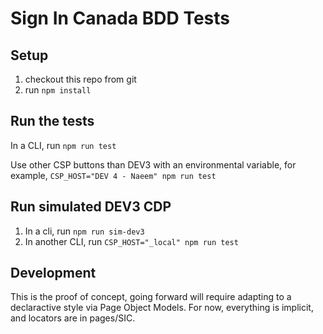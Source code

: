 
# Sign In Canada BDD Tests

## Setup

1. checkout this repo from git
2. run `npm install`

## Run the tests

In a CLI, run `npm run test`

Use other CSP buttons than DEV3 with an environmental variable, for example, `CSP_HOST="DEV 4 - Naeem" npm run test`

## Run simulated DEV3 CDP

1. In a cli, run `npm run sim-dev3`
2. In another CLI, run `CSP_HOST="_local" npm run test`

## Development

This is the proof of concept, going forward will require adapting to a declaractive style via Page Object Models. 
For now, everything is implicit, and locators are in pages/SIC.
